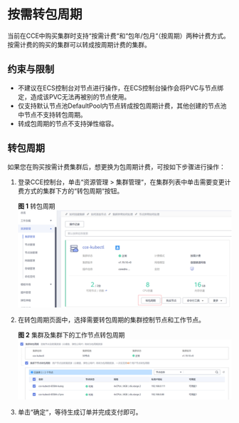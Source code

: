 # 按需转包周期<a name="cce_01_0368"></a>

当前在CCE中购买集群时支持“按需计费“和“包年/包月“（按周期）两种计费方式。按需计费的购买的集群可以转成按周期计费的集群。

## 约束与限制<a name="section14746158308"></a>

-   不建议在ECS控制台对节点进行操作，在ECS控制台操作会将PVC与节点绑定，造成该PVC无法再被别的节点使用。
-   仅支持默认节点池DefaultPool内节点转成按包周期计费，其他创建的节点池中节点不支持转包周期。
-   转成包周期的节点不支持弹性缩容。

## 转包周期<a name="section195118013237"></a>

如果您在购买按需计费集群后，想更换为包周期计费，可按如下步骤进行操作：

1.  登录CCE控制台，单击“资源管理 \> 集群管理“，在集群列表中单击需要变更计费方式的集群下方的“转包周期“按钮。

    **图 1**  转包周期<a name="fig92815568812"></a>  
    ![](figures/转包周期-32.png "转包周期-32")

2.  在转包周期页面中，选择需要转包周期的集群控制节点和工作节点。

    **图 2**  集群及集群下的工作节点转包周期<a name="fig579003593818"></a>  
    ![](figures/集群及集群下的工作节点转包周期-33.png "集群及集群下的工作节点转包周期-33")

3.  单击“确定“，等待生成订单并完成支付即可。


